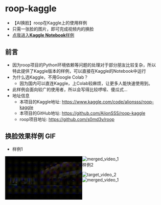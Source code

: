 # roop-kaggle
- 【AI换脸】roop在Kaggle上的使用样例
- 只需一张脸的图片，即可完成视频内的换脸
- [点我进入**Kaggle Notebook**样例](https://www.kaggle.com/code/alionsss/roop-kaggle)

## 前言
- 因为roop项目的Python环境依赖等问题的处理对于部分朋友比较复杂，所以特此提供了Kaggle版本的样例，可以直接在Kaggle的Notebook中运行
- 为什么选Kaggle，不用Google Colab？
  - 因为国内可以直连Kaggle，上Colab较麻烦，让更多人能快速使用到。
- 此样例会面向较广的使用者，所以会写得比较啰嗦、傻瓜式...
- 地址信息
  - 本项目的Kaggle地址: https://www.kaggle.com/code/alionsss/roop-kaggle
  - 本项目的GitHub地址: https://github.com/AlionSSS/roop-kaggle
  - roop项目地址: https://github.com/s0md3v/roop

## 换脸效果样例 GIF
- 样例1

<div id="wrap">
    <img src="resource/merged_example/target_video_1.gif" width="50%" style="float: left" alt="target_video_1">
    <img src="resource/merged_example/merged_video_1.gif" width="50%" style="float: right" alt="merged_video_1">
</div>

- 样例2

<div id="wrap">
    <img src="resource/merged_example/target_video_2.gif" width="50%" style="float: left" alt="target_video_2">
    <img src="resource/merged_example/merged_video_2.gif" width="50%" style="float: right" alt="merged_video_1">
</div>
